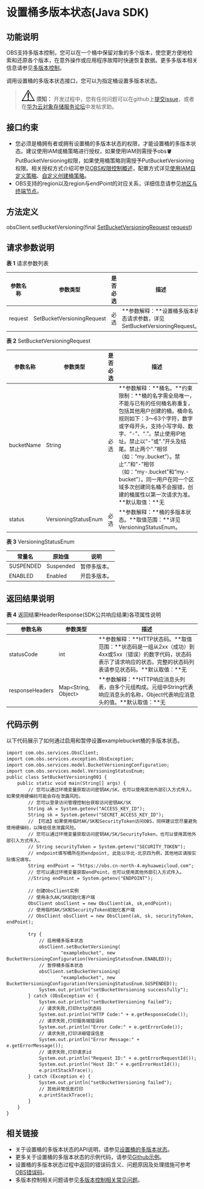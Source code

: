 # 设置桶多版本状态\(Java SDK\)<a name="obs_21_1002"></a>

## 功能说明<a name="section9178113112469"></a>

OBS支持多版本控制，您可以在一个桶中保留对象的多个版本，使您更方便地检索和还原各个版本，在意外操作或应用程序故障时快速恢复数据。更多多版本相关信息请参见[多版本控制](https://support.huaweicloud.com/ugobs-obs/obs_41_0047.html)。

调用设置桶的多版本状态接口，您可以为指定桶设置多版本状态。

>![](public_sys-resources/icon-notice.gif) **须知：** 
>开发过程中，您有任何问题可以在github上[提交issue](https://github.com/huaweicloud/huaweicloud-sdk-java-obs/issues)，或者在[华为云对象存储服务论坛](https://bbs.huaweicloud.com/forum/forum-620-1.html)中发帖求助。

## 接口约束<a name="section239375934914"></a>

-   您必须是桶拥有者或拥有设置桶的多版本状态的权限，才能设置桶的多版本状态。建议使用IAM或桶策略进行授权，如果使用IAM则需授予obs:bucket:PutBucketVersioning权限，如果使用桶策略则需授予PutBucketVersioning权限。相关授权方式介绍可参见[OBS权限控制概述](https://support.huaweicloud.com/perms-cfg-obs/obs_40_0001.html)，配置方式详见[使用IAM自定义策略](https://support.huaweicloud.com/usermanual-obs/obs_03_0121.html)、[自定义创建桶策略](https://support.huaweicloud.com/usermanual-obs/obs_03_0123.html)。
-   OBS支持的region以及region与endPoint的对应关系，详细信息请参见[地区与终端节点](https://developer.huaweicloud.com/endpoint?OBS)。

## 方法定义<a name="section54232412"></a>

obsClient.setBucketVersioning\(final  [SetBucketVersioningRequest](#table14455523) [request](#table1210700)\)

## 请求参数说明<a name="section29858833"></a>

**表 1**  请求参数列表

|**参数名称**|**参数类型**|**是否必选**|**描述**|
|--|--|--|--|
|request|SetBucketVersioningRequest|必选|**参数解释：**设置桶多版本状态请求参数，详见SetBucketVersioningRequest。|


**表 2**  SetBucketVersioningRequest

|**参数名称**|**参数类型**|**是否必选**|**描述**|
|--|--|--|--|
|bucketName|String|必选|**参数解释：**桶名。**约束限制：**桶的名字需全局唯一，不能与已有的任何桶名称重复，包括其他用户创建的桶。桶命名规则如下：3～63个字符，数字或字母开头，支持小写字母、数字、“-”、“.”。禁止使用IP地址。禁止以“-”或“.”开头及结尾。禁止两个“.”相邻（如：“my..bucket”）。禁止“.”和“-”相邻（如：“my-.bucket”和“my.-bucket”）。同一用户在同一个区域多次创建同名桶不会报错，创建的桶属性以第一次请求为准。**默认取值：**无|
|status|VersioningStatusEnum|必选|**参数解释：**桶的多版本状态。**取值范围：**详见VersioningStatusEnum。|


**表 3**  VersioningStatusEnum

|**常量名**|**原始值**|**说明**|
|--|--|--|
|SUSPENDED|Suspended|暂停多版本。|
|ENABLED|Enabled|开启多版本。|


## 返回结果说明<a name="section1155011051819"></a>

**表 4**  返回结果HeaderResponse\(SDK公共响应结果\)各项属性说明

|**参数名称**|**参数类型**|**描述**|
|--|--|--|
|statusCode|int|**参数解释：**HTTP状态码。**取值范围：**状态码是一组从2xx（成功）到4xx或5xx（错误）的数字代码，状态码表示了请求响应的状态。完整的状态码列表请参见状态码。**默认取值：**无|
|responseHeaders|Map<String, Object>|**参数解释：**HTTP响应消息头列表，由多个元组构成。元组中String代表响应消息头的名称，Object代表响应消息头的值。**默认取值：**无|


## 代码示例<a name="section19913102518299"></a>

以下代码展示了如何通过启用和暂停设置examplebucket桶的多版本状态。

```
import com.obs.services.ObsClient;
import com.obs.services.exception.ObsException;
import com.obs.services.model.BucketVersioningConfiguration;
import com.obs.services.model.VersioningStatusEnum;
public class SetBucketVersioning001 {
    public static void main(String[] args) {
        // 您可以通过环境变量获取访问密钥AK/SK，也可以使用其他外部引入方式传入。如果使用硬编码可能会存在泄露风险。
        // 您可以登录访问管理控制台获取访问密钥AK/SK
        String ak = System.getenv("ACCESS_KEY_ID");
        String sk = System.getenv("SECRET_ACCESS_KEY_ID");
        // 【可选】如果使用临时AK/SK和SecurityToken访问OBS，同样建议您尽量避免使用硬编码，以降低信息泄露风险。
        // 您可以通过环境变量获取访问密钥AK/SK/SecurityToken，也可以使用其他外部引入方式传入。
        // String securityToken = System.getenv("SECURITY_TOKEN");
        // endpoint填写桶所在的endpoint, 此处以华北-北京四为例，其他地区请按实际情况填写。
        String endPoint = "https://obs.cn-north-4.myhuaweicloud.com";
        // 您可以通过环境变量获取endPoint，也可以使用其他外部引入方式传入。
        //String endPoint = System.getenv("ENDPOINT");
        
        // 创建ObsClient实例
        // 使用永久AK/SK初始化客户端
        ObsClient obsClient = new ObsClient(ak, sk,endPoint);
        // 使用临时AK/SK和SecurityToken初始化客户端
        // ObsClient obsClient = new ObsClient(ak, sk, securityToken, endPoint);

        try {
            // 启用桶多版本状态
            obsClient.setBucketVersioning(
                    "examplebucket", new BucketVersioningConfiguration(VersioningStatusEnum.ENABLED));
            // 暂停桶多版本状态
            obsClient.setBucketVersioning(
                    "examplebucket", new BucketVersioningConfiguration(VersioningStatusEnum.SUSPENDED));
            System.out.println("setBucketVersioning successfully");
        } catch (ObsException e) {
            System.out.println("setBucketVersioning failed");
            // 请求失败,打印http状态码
            System.out.println("HTTP Code:" + e.getResponseCode());
            // 请求失败,打印服务端错误码
            System.out.println("Error Code:" + e.getErrorCode());
            // 请求失败,打印详细错误信息
            System.out.println("Error Message:" + e.getErrorMessage());
            // 请求失败,打印请求id
            System.out.println("Request ID:" + e.getErrorRequestId());
            System.out.println("Host ID:" + e.getErrorHostId());
            e.printStackTrace();
        } catch (Exception e) {
            System.out.println("setBucketVersioning failed");
            // 其他异常信息打印
            e.printStackTrace();
        }
    }
}
```

## 相关链接<a name="section143419113184"></a>

-   关于设置桶的多版本状态的API说明，请参见[设置桶的多版本状态](https://support.huaweicloud.com/api-obs/obs_04_0037.html)。
-   更多关于设置桶的多版本状态的示例代码，请参见[Github示例](https://github.com/huaweicloud/huaweicloud-sdk-java-obs/blob/master/app/src/test/java/samples_java/BucketOperationsSample.java)。
-   设置桶的多版本状态过程中返回的错误码含义、问题原因及处理措施可参考[OBS错误码](https://support.huaweicloud.com/api-obs/obs_04_0115.html#section1)。
-   多版本控制相关问题请参见[多版本控制相关常见问题](https://support.huaweicloud.com/obs_faq/obs_faq_0800.html)。

